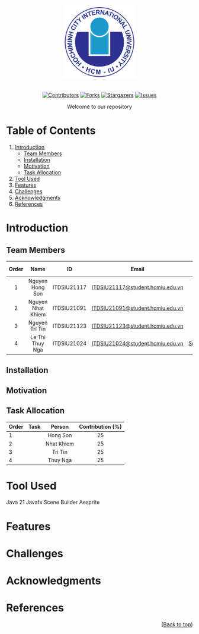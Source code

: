 <div id="header" align="center">
<!-- PROJECT LOGO -->
   <img src="./assets/logo/logo.png" alt="Logo" width="200" height="200">
</div>
</br>

<!-- Shield.io Badges -->
<div align="center">
	
[![Contributors][contributors-shield]][contributors-url]
[![Forks][forks-shield]][forks-url]
[![Stargazers][stars-shield]][stars-url]
[![Issues][issues-shield]][issues-url]

</div>


<!-- Welcome line -->
<p align="center">
  Welcome to our repository  
</p>

<!-- TABLE OF CONTENTS -->
# Table of Contents
  <ol>
    <li>
      <a href="#Introduction">Introduction</a>
      <ul>
        <li><a href="#Team-members">Team Members</a></li>
	<li><a href="#installation">Installation</a></li>
	<li><a href="#motivation">Motivation</a></li>
	<li><a href="#task-allocation">Task Allocation</a></li>      
      </ul>
    </li>
    <li><a href="#Tool-Used">Tool Used</a></li>
    <li><a href="#features">Features</a></li>
    <li><a href="#challenges">Challenges</a></li>
    <li><a href="#acknowledgments">Acknowledgments</a></li>
    <li><a href="#references">References</a></li>
  </ol>

<!-- ABOUT THE PROJECT -->
# Introduction 
<p align="justify">

</p>

<!-- TEAM MEMBERS -->
## Team Members 

| Order |         Name          |     ID      |                  Email                  |                       Github account                        |                              Facebook                              |
| :---: | :-------------------: | :---------: |:---------------------------------------:| :---------------------------------------------------------: | :----------------------------------------------------------------: |
|   1   | Nguyen Hong Son | ITDSIU21117 |  ITDSIU21117@student.hcmiu.edu.vn | [Son-SDT](https://github.com/Son-SDT) | [Son Son](https://www.facebook.com/nguyenhongson0305outlook) |
|   2   | Nguyen Nhat Khiem | ITDSIU21091 |  ITDSIU21091@student.hcmiu.edu.vn | [Khim3](https://github.com/Khim3) | [Khiem Nguyen](https://www.facebook.com/khiem.nguyen.042) |
|   3   | Nguyen Tri Tin | ITDSIU21123 |  ITDSIU21123@student.hcmiu.edu.vn | [MicroGix](https://github.com/MicroGix) | [Tin Nguyen](https://www.facebook.com/tinnguyen105/) |
|   4   | Le Thi Thuy Nga | ITDSIU21024 | ITDSIU21024@student.hcmiu.edu.vn | [Schrrodinger](https://github.com/Schrrodinger) | [Thuy Nga](https://www.facebook.com/profile.php?id=100032005854236) |


<!-- INSTALLATION -->
## Installation 


<!-- MOTIVATION -->
## Motivation 

<p align="justify">

</p>

<!-- TASK ALLOCATION -->
## Task Allocation 
| Order | Task                                  |  Person   | Contribution (%) |
| :---- |:--------------------------------------| :-------: | :----------: |
| 1     |  | Hong Son  |      25      |
| 2     |  | Nhat Khiem |      25      |
| 3     |  | Tri Tin |      25      |
| 4     |  | Thuy Nga |      25      |

<!-- TOOL USED -->
# Tool Used 
Java 21 
Javafx
Scene Builder
Aesprite

<!-- FEATURES -->
# Features 

<!-- CHALLENGES -->
# Challenges

<!-- ACKNOWLEDGMENTS -->
# Acknowledgments

<p align="justify">

</p>

<!-- REFERENCES -->
# References

<p align="right">(<a href="#header">Back to top</a>)</p>

<!-- Badges link-->
[contributors-shield]: https://img.shields.io/github/contributors/MicroGix/Influence-of-factors-on-students-performence?style=for-the-badge&label=Contributors 
[contributors-url]: https://github.com/MicroGix/Influence-of-factors-on-students-performence/graphs/contributors 
[forks-shield]:https://img.shields.io/github/forks/MicroGix/Influence-of-factors-on-students-performence?label=Folks&style=for-the-badge
[forks-url]: https://github.com/MicroGix/Influence-of-factors-on-students-performence/forks
[stars-shield]: https://img.shields.io/github/stars/MicroGix/Influence-of-factors-on-students-performence?style=for-the-badge&label=Stars
[stars-url]: https://github.com/MicroGix/Influence-of-factors-on-students-performence/stargazers
[issues-shield]: https://img.shields.io/github/issues/MicroGix/Influence-of-factors-on-students-performence?style=for-the-badge&label=Issues
[issues-url]: https://github.com/MicroGix/Influence-of-factors-on-students-performence/issues
